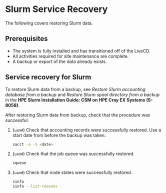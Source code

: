 # Slurm Service Recovery

The following covers restoring Slurm data.

## Prerequisites

- The system is fully installed and has transitioned off of the LiveCD.
- All activities required for site maintenance are complete.
- A backup or export of the data already exists.

## Service recovery for Slurm

To restore Slurm data from a backup, see
*Restore Slurm accounting database from a backup* and
*Restore Slurm spool directory from a backup* in the
**HPE Slurm Installation Guide: CSM on HPE Cray EX Systems (S-8058)**.

After restoring Slurm data from backup, check that the procedure was successful.

1. (`uan#`) Check that accounting records were successfully restored. Use a start date from before the backup was taken.

   ```bash
   sacct -a -S <date>
   ```

1. (`uan#`) Check that the job queue was successfully restored.

    ```bash
   squeue
   ```

1. (`uan#`) Check that node states were successfully restored.

   ```bash
   sinfo
   sinfo --list-reasons
   ```
